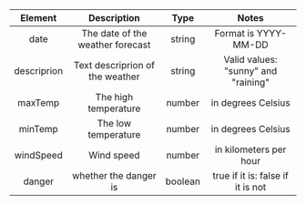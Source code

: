 | Element     | Description                          | Type    | Notes                                           |
|:-----------:|:------------------------------------:|:-------:|:-----------------------------------------------:|
| date        | The date of the weather forecast     | string  | Format is YYYY-MM-DD                            |
| descriprion | Text descriprion of the weather      | string  | Valid values: "sunny" and "raining"             |
| maxTemp     | The high temperature                 | number  | in degrees Celsius                              |
| minTemp     | The low temperature                  | number  | in degrees Celsius                              |
| windSpeed   | Wind speed                           | number  | in kilometers per hour                          |
| danger      | whether the danger is                | boolean | true if it is: false if it is not               |